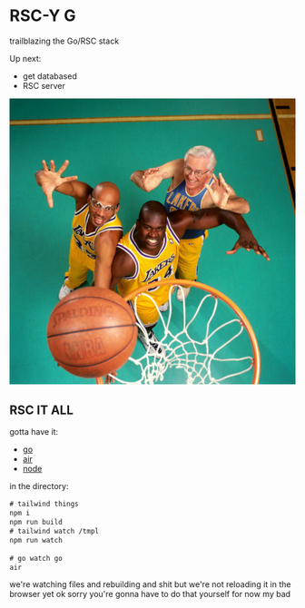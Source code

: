# RSC-Y G

trailblazing the Go/RSC stack

Up next:
- get databased
- RSC server

![L.A. Lakers Legends Kareem Abdul-Jabbar, Shaquille O'Neal, George Mikan](/static/lakeys.jpg)

## RSC IT ALL
gotta have it:
- [go](https://go.dev/doc/install)
- [air](https://github.com/cosmtrek/air#installation)
- [node](https://nodejs.org/en/download)

in the directory:
```
# tailwind things
npm i
npm run build
# tailwind watch /tmpl
npm run watch

# go watch go
air
```

we're watching files and rebuilding and shit but we're not reloading it in the browser yet ok sorry you're gonna have to do that yourself for now my bad
